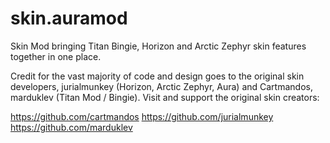 # skin.auramod
Skin Mod bringing Titan Bingie, Horizon and Arctic Zephyr skin features together in one place.

Credit for the vast majority of code and design goes to the original skin developers, jurialmunkey (Horizon, Arctic Zephyr, Aura) and Cartmandos, marduklev (Titan Mod / Bingie).
Visit and support the original skin creators:

https://github.com/cartmandos   https://github.com/jurialmunkey   https://github.com/marduklev
